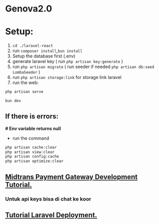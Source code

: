 # Genova2.0

# Setup:

1.  `cd ./laravel-react`
2.  run `composer install`,`bun install`
3.  Setup the database first (.env)
4.  generate laravel key ( run `php artisan key:generate` )
5.  run `php artisan migrate` ( run seeder if needed `php artisan db:seed LombaSeeder` )
6.  run `php artisan storage:link` for storage link laravel
7.  run the web:

```php
php artisan serve
```

```php
bun dev
```

## If there is errors:

**# Env variable returns null**

- run the command

```php
php artisan cache:clear
php artisan view:clear
php artisan config:cache
php artisan optimize:clear
```

## [Midtrans Payment Gateway Development Tutorial.](https://youtu.be/069oMpRX9zA?si=ijmS7t7qEpChq2u9)

### Untuk api keys bisa di chat ke koor

## [Tutorial Laravel Deployment.](https://youtube.com/playlist?list=PLBs-bxLCgCx95ukFoiMD5J6nzft3SJFKB&si=ZiRsctGywTAehNZw)
